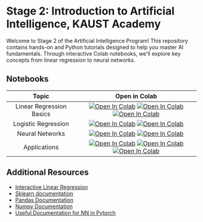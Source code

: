 # Stage 2: Introduction to Artificial Intelligence, KAUST Academy


Welcome to Stage 2 of the Artificial Intelligence Program! This repository contains hands-on and Python tutorials designed to help you master AI fundamentals. Through interactive Colab notebooks, we'll explore key concepts from linear regression to neural networks. 

## Notebooks

| Topic | Open in Colab |
|:-----:|:------------:|
| Linear Regression Basics | [![Open In Colab](https://colab.research.google.com/assets/colab-badge.svg)](https://colab.research.google.com/drive/1RDbb8pZ-qOzxcZ5ImolXaMC_-nVSIqTm?usp=sharing)  [![Open In Colab](https://colab.research.google.com/assets/colab-badge.svg)](https://colab.research.google.com/drive/1UM3wPrp0otnBlAUUvrf2-FbVou4MbEVf?usp=sharing) [![Open In Colab](https://colab.research.google.com/assets/colab-badge.svg)](https://colab.research.google.com/drive/1DfmUep3BV-605llC-JxbPDR59VvDGgy6?usp=sharing) |
| Logistic Regression | [![Open In Colab](https://colab.research.google.com/assets/colab-badge.svg)]()   [![Open In Colab](https://colab.research.google.com/assets/colab-badge.svg)](https://colab.research.google.com/drive/1U1auDar-h5-QE4Qya7uaBJzLzxXczF35?usp=sharing) |
| Neural Networks | [![Open In Colab](https://colab.research.google.com/assets/colab-badge.svg)]()  [![Open In Colab](https://colab.research.google.com/assets/colab-badge.svg)]() |
| Applications | [![Open In Colab](https://colab.research.google.com/assets/colab-badge.svg)]()  [![Open In Colab](https://colab.research.google.com/assets/colab-badge.svg)]()  [![Open In Colab](https://colab.research.google.com/assets/colab-badge.svg)]() |

## Additional Resources

- [Interactive Linear Regression](https://observablehq.com/@yizhe-ang/interactive-visualization-of-linear-regression) 
- [Sklearn documentation](https://scikit-learn.org/1.5/modules/generated/sklearn.linear_model.LogisticRegression.html) 
- [Pandas Documentation](https://pandas.pydata.org/docs/user_guide/10min.html) 
- [Numpy Documentation](https://numpy.org/doc/2.0/) 
- [Useful Documentation for NN in Pytorch](https://pytorch.org/tutorials/beginner/basics/buildmodel_tutorial.html)


